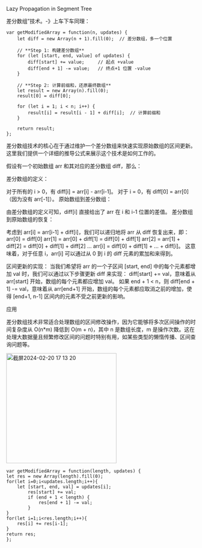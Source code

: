 Lazy Propagation in Segment Tree     

差分数组”技术。-》上车下车同理：
```
var getModifiedArray = function(n, updates) {
    let diff = new Array(n + 1).fill(0);  // 差分数组，多一个位置

    // **Step 1: 构建差分数组**
    for (let [start, end, value] of updates) {
        diff[start] += value;     // 起点 +value
        diff[end + 1] -= value;   // 终点+1 位置 -value
    }

    // **Step 2: 计算前缀和，还原最终数组**
    let result = new Array(n).fill(0);
    result[0] = diff[0];

    for (let i = 1; i < n; i++) {
        result[i] = result[i - 1] + diff[i];  // 计算前缀和
    }

    return result;
};

```

差分数组技术的核心在于通过维护一个差分数组来快速实现原始数组的区间更新。这里我们提供一个详细的推导公式来展示这个技术是如何工作的。

假设有一个初始数组 arr 和其对应的差分数组 diff，那么：

差分数组的定义：

对于所有的 i > 0，有 diff[i] = arr[i] - arr[i-1]。
对于 i = 0，有 diff[0] = arr[0]（因为没有 arr[-1]）。
原始数组到差分数组：

由差分数组的定义可知，diff[i] 直接给出了 arr 在 i 和 i-1 位置的差值。
差分数组到原始数组的恢复：

考虑到 arr[i] = arr[i-1] + diff[i]，我们可以递归地将 arr 从 diff 恢复出来，即：
arr[0] = diff[0]
arr[1] = arr[0] + diff[1] = diff[0] + diff[1]
arr[2] = arr[1] + diff[2] = diff[0] + diff[1] + diff[2]
...
arr[i] = diff[0] + diff[1] + ... + diff[i]。
这意味着，对于任意 i，arr[i] 可以通过从 0 到 i 的 diff 元素的累加和来得到。

区间更新的实现：
当我们希望将 arr 的一个子区间 [start, end] 中的每个元素都增加 val 时，我们可以通过以下步骤更新 diff 来实现：
diff[start] += val，意味着从 arr[start] 开始，数组的每个元素都应增加 val。
如果 end + 1 < n，则 diff[end + 1] -= val，意味着从 arr[end+1] 开始，数组的每个元素都应取消之前的增加，使得 [end+1, n-1] 区间内的元素不受之前更新的影响。

应用     

差分数组技术非常适合处理数组的区间修改操作，因为它能够将多次区间操作的时间复杂度从 O(n*m) 降低到 O(m + n)，其中 n 是数组长度，m 是操作次数。这在处理大数据量且频繁修改区间的问题时特别有用，如某些类型的懒惰传播、区间查询问题等。

<img width="293" alt="截屏2024-02-20 17 13 20" src="https://github.com/xkong-study/gucheng_algorithm/assets/100473178/bb930f5e-a3ac-4875-93fc-59b430e96400">


```code
var getModifiedArray = function(length, updates) {
let res = new Array(length).fill(0);
for(let i=0;i<updates.length;i++){
    let [start, end, val] = updates[i];
        res[start] += val;
        if (end + 1 < length) {
            res[end + 1] -= val;
        }
}
for(let i=1;i<res.length;i++){
    res[i] += res[i-1];
}
return res;
};
```
